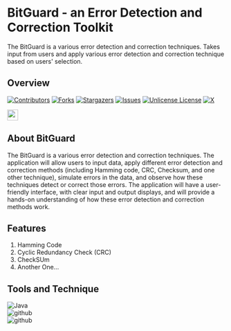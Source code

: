 # BitGuard - an Error Detection and Correction Toolkit
The BitGuard is a various error detection and correction techniques. Takes input from users and apply various error detection and correction technique based on users' selection.

## Overview
<!-- PROJECT SHIELDS -->
[![Contributors][contributors-shield]][contributors-url]
[![Forks][forks-shield]][forks-url]
[![Stargazers][stars-shield]][stars-url]
[![Issues][issues-shield]][issues-url]
[![Unlicense License][license-shield]][license-url]
[![X][x-shield]][x-url]

[//]: # (Version)
<!-- Another Version is start V1.2.0 -->
<div>
  <img src="https://img.shields.io/badge/Version-1.2.0-red?logo=Git&logoColor=green" height="25"> <br>

###
</div>


## About BitGuard
The BitGuard is a various error detection and correction techniques. The application will allow users to input data, apply different error detection and correction methods (including Hamming code, CRC, Checksum, and one other technique), simulate errors in the data, and observe how these techniques detect or correct those errors. The application will have a user-friendly interface, with clear input and output displays, and will provide a hands-on understanding of how these error detection and correction methods work.

## Features
1. Hamming Code
2. Cyclic Redundancy Check (CRC)
3. CheckSUm
4. Another One...

## Tools and Technique

![Java][java-shield] </br>
![github][github-shield] </br>
![github][xml-shield] </br>






<!-- MARKDOWN LINKS & IMAGES -->

[//]: # (Shields)
[contributors-shield]: https://img.shields.io/github/contributors/nazmul-1117/BitGuard-an-Error-Detection-and-Correction-Toolkit?style=flat&for-the-badge&color=blue&labelColor=gray&logo=github


[forks-shield]: https://img.shields.io/github/forks/nazmul-1117/BitGuard-an-Error-Detection-and-Correction-Toolkit?style=flat&for-the-badge&color=red&labelColor=gray&logo=trailforks

[stars-shield]: https://img.shields.io/github/stars/nazmul-1117/BitGuard-an-Error-Detection-and-Correction-Toolkit?style=flat&for-the-badge&color=green&labelColor=gray&logo=asterisk

[issues-shield]: https://img.shields.io/github/issues/nazmul-1117/BitGuard-an-Error-Detection-and-Correction-Toolkit?style=flat&for-the-badge&color=cyan&labelColor=gray&logo=issuu

[license-shield]: https://img.shields.io/github/license/nazmul-1117/BitGuard-an-Error-Detection-and-Correction-Toolkit?style=flat&for-the-badge&color=ff4070&labelColor=gray&logoColor=ff4070&logo=unlicense

[x-shield]: https://img.shields.io/badge/X(Twitter)-@nazmul_1117-orange?logo=x&logoColor=blue




<!-- Markdown the Links -->
[project-url]: https://github.com/nazmul-1117/BitGuard-an-Error-Detection-and-Correction-Toolkit/

[contributors-url]: https://github.com/nazmul-1117/BitGuard-an-Error-Detection-and-Correction-Toolkit/graphs/contributors

[forks-url]: https://github.com/nazmul-1117/BitGuard-an-Error-Detection-and-Correction-Toolkit/forks

[stars-url]: https://github.com/nazmul-1117/BitGuard-an-Error-Detection-and-Correction-Toolkit/stargazers

[issues-url]: https://github.com/nazmul-1117/BitGuard-an-Error-Detection-and-Correction-Toolkit/issues

[license-url]: https://github.com/nazmul-1117/BitGuard-an-Error-Detection-and-Correction-Toolkit/blob/master/LICENSE.txt

[x-url]: https://x.com/nazmul_1117


[//]: # (Another Shield)
[github-shield]: https://img.shields.io/badge/GitHub-expert-e9301c?logo=github&logoColor=black
[java-shield]: https://img.shields.io/badge/Java-intermediate-004027?logo=jameson&logoColor=black
[xml-shield]: https://img.shields.io/badge/FXML-beginner-005FAD?logo=xml&logoColor=yellow